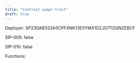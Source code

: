 ```yaml
---
title: "Contract swapr-trait"
draft: true
---
```

Deployer: SP23DAB333A5CPFXNK13E5YMX1DZJ07112QNZEBCF

SIP-009: false

SIP-010: false

Functions:

